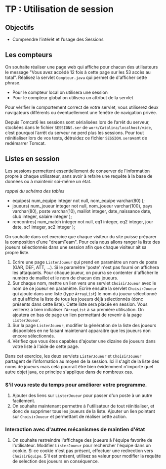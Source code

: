 
# TP : Utilisation de session

## Objectifs

* Comprendre l’intérêt et l’usage des Sessions 


## Les compteurs

On souhaite réaliser une page web qui affiche pour chacun des utilisateurs le message "Vous avez accédé 12 fois à
cette page sur les 53 accès au total". Réalisez la servlet `Compteur.java` qui permet de d'afficher cette phrase. 

* Pour le compteur local on utilisera une session
* Pour le compteur global on utilisera un attribut de la servlet

Pour vérifier le comportement correct de votre servlet, vous utiliserez deux navigateurs différents ou éventuellement une fenêtre de navigation privée.

Depuis Tomcat6 les sessions sont sérialisées lors de l’arrêt du serveur, stockées dans le fichier `SESSIONS.ser` de `work/Catalina/localhost/vide`, c’est pourquoi l’arrêt du serveur ne perd plus les sessions. Pour tout réinitialiser lors de vos tests, détruidez ce fichier `SESSION.ser`avant de redémarrer Tomcat.

## Listes en session

Les sessions permettent essentiellement de conserver de l'information propre à chaque utilisateur, sans avoir à refaire une requête à la base de données ou à maintenir soi-même un état.  

_rappel du schéma des tables_

* equipes( num_equipe integer not null, nom_equipe varchar(80) );
* joueurs( num_joueur integer not null, nom_joueur varchar(100), pays varchar(80), poste varchar(10), maillot integer, date_naissance date, club integer, salaire integer );
* rencontres( num_match integer not null, eq1 integer, eq2 integer, jour date, sc1 integer, sc2 integer );

On souhaite dans cet exercice que chaque visiteur du site puisse préparer la composition d'une "dreamTeam". Pour cela nous allons ranger la liste des joueurs sélectionnés dans une session afin que chaque visiteur ait sa propre liste.

1. Ecrire une page `ListerJoueur` qui prend en paramètre un nom de poste (GAR, DEF, ATT, ...). Si le paramètre 'poste' n'est pas fourni on affichera les attaquants. Pour chaque joueur, on pourra se contenter d'afficher le numéro de maillot et le nom de chacun des joueurs.
1. Sur chaque nom, mettre un lien vers une servlet `ChoisirJoueur` avec le nom de ce joueur en paramètre. Ecrire ensuite la servlet `ChoisirJoueur` qui ajoute dans une liste (type `ArrayList`) le nom du joueur sélectionné et qui affiche la liste de tous les joueurs déjà sélectionnés (donc présents dans cette liste). Cette liste sera placée en session. Vous veillerez à bien initialiser l'`ArrayList` à sa première utilisation. On ajoutera en bas de page un lien permettant de revenir à la page `ListerJoueur`.
1. Sur la page `ListerJoueur`, modifier la génération de la liste des joueurs disponibles en ne faisant maintenant apparaitre que les joueurs non encore sélectionnés.
1. Vérifiez que vous êtes capables d'ajouter une dizaine de joueurs dans votre liste à l'aide de cette page.

Dans cet exercice, les deux servlets `ListerJoueur` et `ChoisirJoueur` partagent de l'information au moyen de la session. Ici il s'agit de la liste des noms de joueurs mais cela pourrait être bien évidemment n'importe quel autre objet java, ce principe s'applique dans de nombreux cas.

### S'il vous reste du temps pour améliorer votre programme.

1. Ajouter des liens sur `ListerJoueur` pour passer d'un poste à un autre facilement.  
1. On souhaite maintenant permettre à l'utilisateur de tout réinitialiser, et donc de supprimer tous les joueurs de la liste. Ajouter un lien pointant sur `ChoisirJoueur` et permettant de réaliser cette action.


### Interaction avec d'autres mécanismes de maintien d'état

1. On souhaite restreindre l'affichage des joueurs à l'équipe favorite de l'utilisateur. Modifier `ListerJoueur` pour rechercher l'équipe dans un cookie. Si ce cookie n'est pas présent, effectuer une redirection vers `ChoisirEquipe`. S'il est présent, utilisez sa valeur pour modifier la requête de selection des joueurs en conséquence.  
